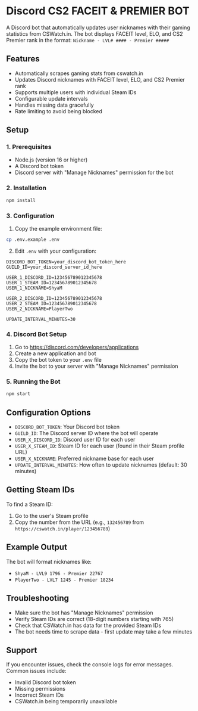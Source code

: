 # Discord CS2 FACEIT & PREMIER BOT

A Discord bot that automatically updates user nicknames with their gaming statistics from CSWatch.in. The bot displays FACEIT level, ELO, and CS2 Premier rank in the format: `Nickname - LVL# #### - Premier #####`

## Features

- Automatically scrapes gaming stats from cswatch.in
- Updates Discord nicknames with FACEIT level, ELO, and CS2 Premier rank
- Supports multiple users with individual Steam IDs
- Configurable update intervals
- Handles missing data gracefully
- Rate limiting to avoid being blocked

## Setup

### 1. Prerequisites

- Node.js (version 16 or higher)
- A Discord bot token
- Discord server with "Manage Nicknames" permission for the bot

### 2. Installation

```bash
npm install
```

### 3. Configuration

1. Copy the example environment file:
```bash
cp .env.example .env
```

2. Edit `.env` with your configuration:

```env
DISCORD_BOT_TOKEN=your_discord_bot_token_here
GUILD_ID=your_discord_server_id_here

USER_1_DISCORD_ID=123456789012345678
USER_1_STEAM_ID=123456789012345678
USER_1_NICKNAME=ShyaM

USER_2_DISCORD_ID=123456789012345678
USER_2_STEAM_ID=123456789012345678
USER_2_NICKNAME=PlayerTwo

UPDATE_INTERVAL_MINUTES=30
```

### 4. Discord Bot Setup

1. Go to https://discord.com/developers/applications
2. Create a new application and bot
3. Copy the bot token to your `.env` file
4. Invite the bot to your server with "Manage Nicknames" permission

### 5. Running the Bot

```bash
npm start
```

## Configuration Options

- `DISCORD_BOT_TOKEN`: Your Discord bot token
- `GUILD_ID`: The Discord server ID where the bot will operate
- `USER_X_DISCORD_ID`: Discord user ID for each user
- `USER_X_STEAM_ID`: Steam ID for each user (found in their Steam profile URL)
- `USER_X_NICKNAME`: Preferred nickname base for each user
- `UPDATE_INTERVAL_MINUTES`: How often to update nicknames (default: 30 minutes)

## Getting Steam IDs

To find a Steam ID:
1. Go to the user's Steam profile
2. Copy the number from the URL (e.g., `132456789` from `https://cswatch.in/player/123456789`)

## Example Output

The bot will format nicknames like:
- `ShyaM - LVL9 1796 - Premier 22767`
- `PlayerTwo - LVL7 1245 - Premier 18234`

## Troubleshooting

- Make sure the bot has "Manage Nicknames" permission
- Verify Steam IDs are correct (18-digit numbers starting with 765)
- Check that CSWatch.in has data for the provided Steam IDs
- The bot needs time to scrape data - first update may take a few minutes

## Support

If you encounter issues, check the console logs for error messages. Common issues include:
- Invalid Discord bot token
- Missing permissions
- Incorrect Steam IDs
- CSWatch.in being temporarily unavailable